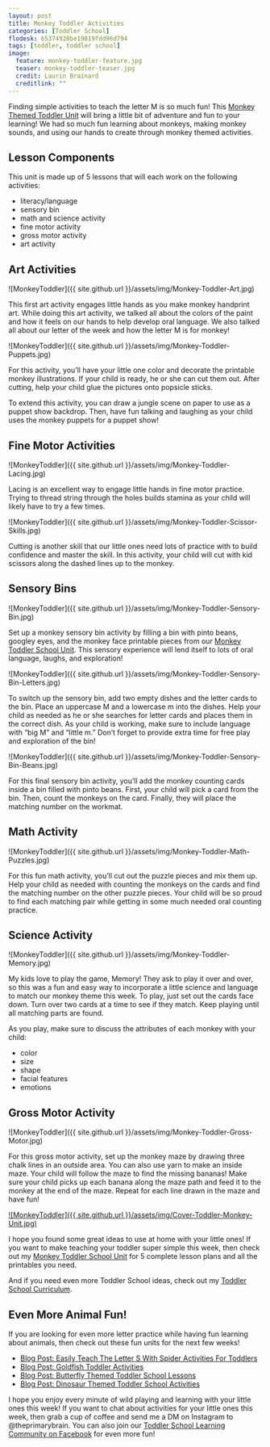 ```yaml
---
layout: post
title: Monkey Toddler Activities
categories: [Toddler School]
flodesk: 65374920be19019fdd96d794
tags: [toddler, toddler school]
image:
  feature: monkey-toddler-feature.jpg
  teaser: monkey-toddler-teaser.jpg
  credit: Laurin Brainard
  creditlink: ""
---
```

Finding simple activities to teach the letter M is so much fun! This [Monkey Themed Toddler Unit](https://www.teacherspayteachers.com/Product/-50-off-for-48-Hours-Toddler-Lesson-Plans-Monkey-Themed-Lessons-4921698?utm_source=PB%20Blog&utm_campaign=Monkey%20Toddler%20School%20Unit) will bring a little bit of adventure and fun to your learning! We had so much fun learning about monkeys, making monkey sounds, and using our hands to create through monkey themed activities. 

## Lesson Components 
This unit is made up of 5 lessons that will each work on the following activities:
- literacy/language 
- sensory bin 
- math and science activity 
- fine motor activity 
- gross motor activity 
- art activity 

## Art Activities 

![MonkeyToddler]({{ site.github.url }}/assets/img/Monkey-Toddler-Art.jpg)

This first art activity engages little hands as you make monkey handprint art. While doing this art activity, we talked all about the colors of the paint and how it feels on our hands to help develop oral language. We also talked all about our letter of the week and how the letter M is for monkey! 

![MonkeyToddler]({{ site.github.url }}/assets/img/Monkey-Toddler-Puppets.jpg)

For this activity, you’ll have your little one color and decorate the printable monkey illustrations. If your child is ready, he or she can cut them out. After cutting, help your child glue the pictures onto popsicle sticks. 

To extend this activity, you can draw a jungle scene on paper to use as a puppet show backdrop. Then, have fun talking and laughing as your child uses the monkey puppets for a puppet show!

## Fine Motor Activities 

![MonkeyToddler]({{ site.github.url }}/assets/img/Monkey-Toddler-Lacing.jpg)

Lacing is an excellent way to engage little hands in fine motor practice. Trying to thread string through the holes builds stamina as your child will likely have to try a few times. 

![MonkeyToddler]({{ site.github.url }}/assets/img/Monkey-Toddler-Scissor-Skills.jpg)

Cutting is another skill that our little ones need lots of practice with to build confidence and master the skill. In this activity, your child will cut with kid scissors along the dashed lines up to the monkey. 

## Sensory Bins 

![MonkeyToddler]({{ site.github.url }}/assets/img/Monkey-Toddler-Sensory-Bin.jpg)

Set up a monkey sensory bin activity by filling a bin with pinto beans, googley eyes, and the monkey face printable pieces from our [Monkey Toddler School Unit](https://www.teacherspayteachers.com/Product/-50-off-for-48-Hours-Toddler-Lesson-Plans-Monkey-Themed-Lessons-4921698?utm_source=PB%20Blog&utm_campaign=Monkey%20Toddler%20School%20Unit). This sensory experience will lend itself to lots of oral language, laughs, and exploration! 

![MonkeyToddler]({{ site.github.url }}/assets/img/Monkey-Toddler-Sensory-Bin-Letters.jpg)

To switch up the sensory bin, add two empty dishes and the letter cards to the bin. Place an uppercase M and a lowercase m into the dishes. Help your child as needed as he or she searches for letter cards and places them in the correct dish. As your child is working, make sure to include language with “big M” and “little m.” Don’t forget to provide extra time for free play and exploration of the bin! 

![MonkeyToddler]({{ site.github.url }}/assets/img/Monkey-Toddler-Sensory-Bin-Beans.jpg)

For this final sensory bin activity, you’ll add the monkey counting cards inside a bin filled with pinto beans. First, your child will pick a card from the bin. Then, count the monkeys on the card. Finally, they will place the matching number on the workmat.

## Math Activity 

![MonkeyToddler]({{ site.github.url }}/assets/img/Monkey-Toddler-Math-Puzzles.jpg)

For this fun math activity, you’ll cut out the puzzle pieces and mix them up. Help your child as needed with counting the monkeys on the cards and find the matching number on the other puzzle pieces. Your child will be so proud to find each matching pair while getting in some much needed oral counting practice.

## Science Activity 

![MonkeyToddler]({{ site.github.url }}/assets/img/Monkey-Toddler-Memory.jpg)

My kids love to play the game, Memory! They ask to play it over and over, so this was a fun and easy way to incorporate a little science and language to match our monkey theme this week. To play, just set out the cards face down. Turn over two cards at a time to see if they match. Keep playing until all matching parts are found. 

As you play, make sure to discuss the attributes of each monkey with your child: 
- color
- size
- shape
- facial features
- emotions

## Gross Motor Activity 

![MonkeyToddler]({{ site.github.url }}/assets/img/Monkey-Toddler-Gross-Motor.jpg)

For this gross motor activity, set up the monkey maze by drawing three chalk lines in an outside area. You can also use yarn to make an inside maze. Your child will follow the maze to find the missing bananas! Make sure your child picks up each banana along the maze path and feed it to the monkey at the end of the maze. Repeat for each line drawn in the maze and have fun! 

[![MonkeyToddler]({{ site.github.url }}/assets/img/Cover-Toddler-Monkey-Unit.jpg)](https://www.teacherspayteachers.com/Product/-50-off-for-48-Hours-Toddler-Lesson-Plans-Monkey-Themed-Lessons-4921698?utm_source=PB%20Blog&utm_campaign=Monkey%20Toddler%20School%20Unit)


I hope you found some great ideas to use at home with your little ones! If you want to make teaching your toddler super simple this week, then check out my [Monkey Toddler School Unit](https://www.teacherspayteachers.com/Product/-50-off-for-48-Hours-Toddler-Lesson-Plans-Monkey-Themed-Lessons-4921698?utm_source=PB%20Blog&utm_campaign=Monkey%20Toddler%20School%20Unit) for 5 complete lesson plans and all the printables you need. 

And if you need even more Toddler School ideas, check out my [Toddler School Curriculum](https://www.teacherspayteachers.com/Product/Toddler-Activities-Lesson-Plans-Tot-School-Curriculum-Homeschool-Preschool-4296281?utm_source=PB%20Blog&utm_campaign=Toddler%20Bundle%20Upsell).

## Even More Animal Fun!
If you are looking for even more letter practice while having fun learning about animals, then check out these fun units for the next few weeks!
- [Blog Post: Easily Teach The Letter S With Spider Activities For Toddlers](https://theprimarybrain.com/toddler%20school/2022/09/20/Easily-Teach-the-Letter-S/)
- [Blog Post: Goldfish Toddler Activities](https://theprimarybrain.com/toddler%20school/2022/04/15/Goldfish-Toddler-Activities/)
- [Blog Post: Butterfly Themed Toddler School Lessons](https://theprimarybrain.com/toddler%20school/2020/03/04/Toddler-School-Curriculum-Butterly-Themed-Lessons/)
- [Blog Post: Dinosaur Themed Toddler School Activities](https://theprimarybrain.com/toddler%20school/2021/01/08/Toddler-School-Dinosaur-Activities/)

I hope you enjoy every minute of wild playing and learning with your little ones this week! If you want to chat about activities for your little ones this week, then grab a cup of coffee and send me a DM on Instagram to @theprimarybrain. You can also join our [Toddler School Learning Community on Facebook](https://www.facebook.com/groups/1277293075961826) for even more fun!